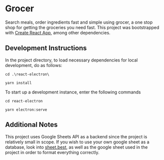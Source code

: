 # Grocer

Search meals, order ingredients fast and simple using grocer, a one stop shop for getting the groceries you need fast.
This project was bootstrapped with [Create React App](https://github.com/facebook/create-react-app), among other dependencies.

## Development Instructions

In the project directory, to load necessary dependencies for local development, do as follows:

`cd .\react-electron\`

`yarn install`

To start up a development instance, enter the following commands

`cd react-electron`

`yarn electron:serve`

## Additional Notes

This project uses Google Sheets API as a backend since the project is relatively small in scope.
If you wish to use your own google sheet as a database, look into [sheet.best](https://sheet.best),
as well as the google sheet used in the project in order to format everything correctly.
